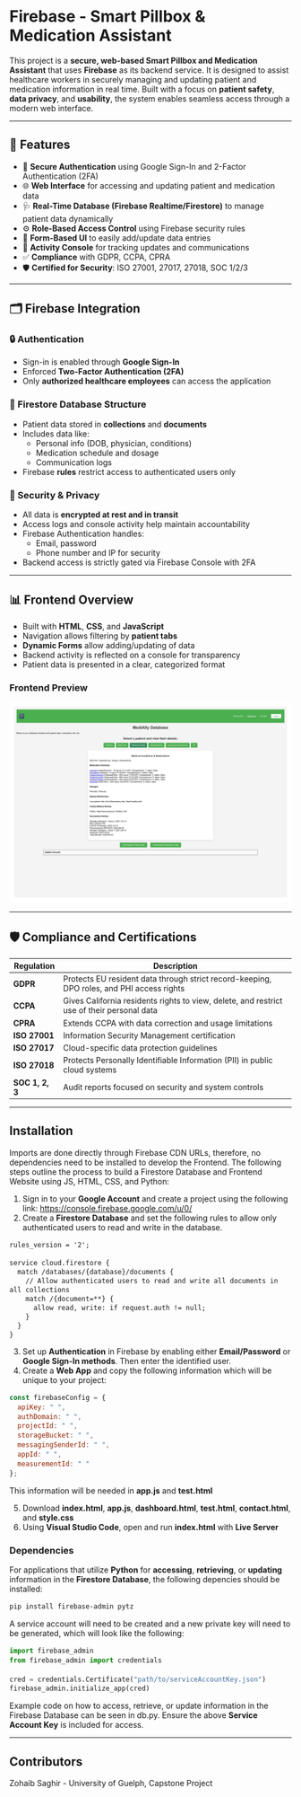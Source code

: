 # Firebase - Smart Pillbox & Medication Assistant

This project is a **secure, web-based Smart Pillbox and Medication Assistant** that uses **Firebase** as its backend service. It is designed to assist healthcare workers in securely managing and updating patient and medication information in real time. Built with a focus on **patient safety**, **data privacy**, and **usability**, the system enables seamless access through a modern web interface.

---

## 🔧 Features

- 🔐 **Secure Authentication** using Google Sign-In and 2-Factor Authentication (2FA)
- 🌐 **Web Interface** for accessing and updating patient and medication data
- 🩺 **Real-Time Database (Firebase Realtime/Firestore)** to manage patient data dynamically
- ⚙️ **Role-Based Access Control** using Firebase security rules
- 📝 **Form-Based UI** to easily add/update data entries
- 📜 **Activity Console** for tracking updates and communications
- ✅ **Compliance** with GDPR, CCPA, CPRA
- 🛡️ **Certified for Security**: ISO 27001, 27017, 27018, SOC 1/2/3

---

## 🗂️ Firebase Integration

### 🔒 Authentication
- Sign-in is enabled through **Google Sign-In**
- Enforced **Two-Factor Authentication (2FA)**
- Only **authorized healthcare employees** can access the application

### 📁 Firestore Database Structure
- Patient data stored in **collections** and **documents**
- Includes data like:
  - Personal info (DOB, physician, conditions)
  - Medication schedule and dosage
  - Communication logs
- Firebase **rules** restrict access to authenticated users only

### 🔐 Security & Privacy
- All data is **encrypted at rest and in transit**
- Access logs and console activity help maintain accountability
- Firebase Authentication handles:
  - Email, password
  - Phone number and IP for security
- Backend access is strictly gated via Firebase Console with 2FA

---

## 📊 Frontend Overview

- Built with **HTML**, **CSS**, and **JavaScript**
- Navigation allows filtering by **patient tabs**
- **Dynamic Forms** allow adding/updating of data
- Backend activity is reflected on a console for transparency
- Patient data is presented in a clear, categorized format

### Frontend Preview

![Firebase Frontend](frontend_website.jpg)

---

## 🛡️ Compliance and Certifications

| Regulation | Description |
|-----------|-------------|
| **GDPR** | Protects EU resident data through strict record-keeping, DPO roles, and PHI access rights |
| **CCPA** | Gives California residents rights to view, delete, and restrict use of their personal data |
| **CPRA** | Extends CCPA with data correction and usage limitations |
| **ISO 27001** | Information Security Management certification |
| **ISO 27017** | Cloud-specific data protection guidelines |
| **ISO 27018** | Protects Personally Identifiable Information (PII) in public cloud systems |
| **SOC 1, 2, 3** | Audit reports focused on security and system controls |

---

## Installation

Imports are done directly through Firebase CDN URLs, therefore, no dependencies need to be installed to develop the Frontend.
The following steps outline the process to build a Firestore Database and Frontend Website using JS, HTML, CSS, and Python:

1. Sign in to your **Google Account** and create a project using the following link: https://console.firebase.google.com/u/0/
2. Create a **Firestore Database** and set the following rules to allow only authenticated users to read and write in the database.

```
rules_version = '2';

service cloud.firestore {
  match /databases/{database}/documents {
    // Allow authenticated users to read and write all documents in all collections
    match /{document=**} {
      allow read, write: if request.auth != null;
    }
  }
}
```
3. Set up **Authentication** in Firebase by enabling either **Email/Password** or **Google Sign-In methods**. Then enter the identified user.
4. Create a **Web App** and copy the following information which will be unique to your project:

```js
const firebaseConfig = {
  apiKey: " ",
  authDomain: " ",
  projectId: " ",
  storageBucket: " ",
  messagingSenderId: " ",
  appId: " ",
  measurementId: " "
};
```
This information will be needed in **app.js** and **test.html**

5. Download **index.html**, **app.js**, **dashboard.html**, **test.html**, **contact.html**, and **style.css**
6. Using **Visual Studio Code**, open and run **index.html** with **Live Server**

### Dependencies

For applications that utilize **Python** for **accessing**, **retrieving**, or **updating** information in the **Firestore Database**, the following depencies should be installed:

```bash
pip install firebase-admin pytz
```
A service account will need to be created and a new private key will need to be generated, which will look like the following:

```py
import firebase_admin
from firebase_admin import credentials

cred = credentials.Certificate("path/to/serviceAccountKey.json")
firebase_admin.initialize_app(cred)
```

Example code on how to access, retrieve, or update information in the Firebase Database can be seen in db.py. Ensure the above **Service Account Key** is included for access.

---

## Contributors
Zohaib Saghir - University of Guelph, Capstone Project
